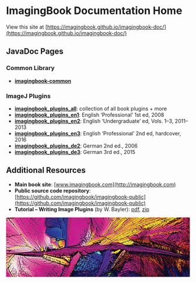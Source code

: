 # ImagingBook Documentation Home

View this site at [https://imagingbook.github.io/imagingbook-doc/](https://imagingbook.github.io/imagingbook-doc/)

## JavaDoc Pages 

### Common Library
* [**imagingbook-common**](javadoc/imagingbook-common/index.html)

### ImageJ Plugins
* [**imagingbook_plugins_all**](javadoc/imagingbook_plugins_all/index.html): collection of all book plugins + more
* [**imagingbook_plugins_en1**](javadoc/imagingbook_plugins_en1/index.html): English ‘Professional’ 1st ed, 2008
* [**imagingbook_plugins_en2**](javadoc/imagingbook_plugins_en2/index.html): English ‘Undergraduate’ ed, Vols. 1&ndash;3, 2011&ndash;2013
* [**imagingbook_plugins_en3**](javadoc/imagingbook_plugins_en3/index.html): English ‘Professional’ 2nd ed, hardcover, 2016
* [**imagingbook_plugins_de2**](javadoc/imagingbook_plugins_de2/index.html): German 2nd ed., 2006
* [**imagingbook_plugins_de3**](javadoc/imagingbook_plugins_de3/index.html): German 3rd ed., 2015

## Additional Resources
* **Main book site**: [www.imagingbook.com](http://imagingbook.com)
* **Public source code repository**: [https://github.com/imagingbook/imagingbook-public](https://github.com/imagingbook/imagingbook-public)
* **Tutorial &ndash; Writing Image Plugins** (by W. Bayler): [pdf](./imagej-tutorial/tutorial171.pdf), [zip](./imagej-tutorial/plugins171.zip)

![cover large](img/cover_en_600.png) 
